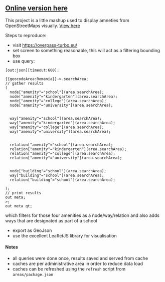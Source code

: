## [Online version here](https://bogdan00.github.io/area-around-schools/) ##

This project is a little mashup used to display amneties from OpenStreetMaps visually. [View here](https://bogdan00.github.io/area-around-schools/) 

Steps to reproduce:
* visit https://overpass-turbo.eu/
* set screen to something reasonable, this will act as a filtering bounding box
* use query: 
```
[out:json][timeout:600];

{{geocodeArea:Romania}}->.searchArea;
// gather results
(
  node["amenity"="school"](area.searchArea);
  node["amenity"="kindergarten"](area.searchArea);
  node["amenity"="college"](area.searchArea);
  node["amenity"="university"](area.searchArea);
  
  
  way["amenity"="school"](area.searchArea);
  way["amenity"="kindergarten"](area.searchArea);
  way["amenity"="college"](area.searchArea);
  way["amenity"="university"](area.searchArea);
  
  
  relation["amenity"="school"](area.searchArea);
  relation["amenity"="kindergarten"](area.searchArea);
  relation["amenity"="college"](area.searchArea);
  relation["amenity"="university"](area.searchArea);
  
  
  node["building"="school"](area.searchArea);
  way["building"="school"](area.searchArea);
  relation["building"="school"](area.searchArea);
  
);
// print results
out meta;
>;
out meta qt;
```
which filters for those four amenities as a node/way/relation and also adds ways that are designated as part of a school
* export as GeoJson
* use the excellent LeafletJS library for visualisation
 
#### Notes
* all queries were done once, results saved and served from cache
* caches are per administrative area in order to reduce data load
* caches can be refreshed using the `refresh` script from `areas/package.json`
